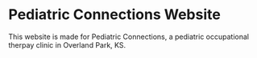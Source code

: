 # Pediatric Connections Website

This website is made for Pediatric Connections, a pediatric occupational therpay clinic in Overland Park, KS. 

